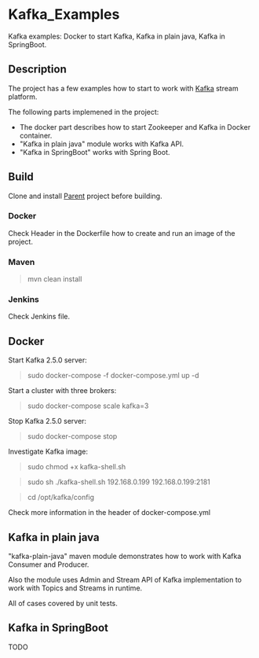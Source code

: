 # Kafka_Examples
Kafka examples: Docker to start Kafka, Kafka in plain java, Kafka in SpringBoot.

## Description
The project has a few examples how to start to work with <a href="https://kafka.apache.org/">Kafka</a> stream platform.

The following parts implemened in the project:
* The docker part describes how to start Zookeeper and Kafka in Docker container.
* "Kafka in plain java" module works with Kafka API.
* "Kafka in SpringBoot" works with Spring Boot.

## Build

Clone and install <a href="https://github.com/StepanMelnik/Parent.git">Parent</a> project before building.

### Docker
Check Header in the Dockerfile how to create and run an image of the project.

### Maven
> mvn clean install

### Jenkins
Check Jenkins file.


## Docker

Start Kafka 2.5.0 server: 
> sudo docker-compose -f docker-compose.yml up -d

Start a cluster with three brokers:
> sudo docker-compose scale kafka=3 

Stop Kafka 2.5.0 server: 
> sudo docker-compose stop

Investigate Kafka image:
> sudo chmod +x kafka-shell.sh

> sudo sh ./kafka-shell.sh 192.168.0.199 192.168.0.199:2181

> cd /opt/kafka/config

Check more information in the header of docker-compose.yml

## Kafka in plain java
"kafka-plain-java" maven module demonstrates how to work with Kafka Consumer and Producer.

Also the module uses Admin and Stream API of Kafka implementation to work with Topics and Streams in runtime.

All of cases covered by unit tests.

## Kafka in SpringBoot
TODO


